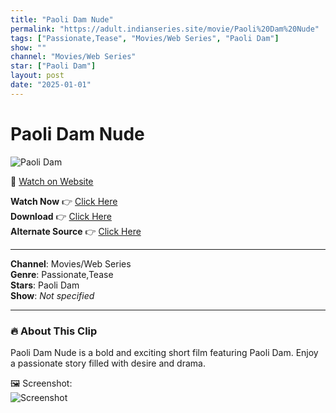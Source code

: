 ```yaml
---
title: "Paoli Dam Nude"
permalink: "https://adult.indianseries.site/movie/Paoli%20Dam%20Nude"
tags: ["Passionate,Tease", "Movies/Web Series", "Paoli Dam"]
show: ""
channel: "Movies/Web Series"
star: ["Paoli Dam"]
layout: post
date: "2025-01-01"
---
```


# Paoli Dam Nude

![Paoli Dam](https://shorts.desisins.com/wp-content/uploads/2023/09/Paoli-Dam-DesiSins.com_.jpg)

🔗 [Watch on Website](https://adult.indianseries.site/movie/Paoli%20Dam%20Nude)

**Watch Now** 👉 [Click Here](https://adult.indianseries.site/movie/Paoli%20Dam%20Nude)  
**Download** 👉 [Click Here](https://adult.indianseries.site/movie/Paoli%20Dam%20Nude)  
**Alternate Source** 👉 [Click Here](https://adult.indianseries.site/movie/Paoli%20Dam%20Nude)

---

**Channel**: Movies/Web Series  
**Genre**: Passionate,Tease  
**Stars**: Paoli Dam  
**Show**: *Not specified*

---

### 🔥 About This Clip

Paoli Dam Nude is a bold and exciting short film featuring Paoli Dam. Enjoy a passionate story filled with desire and drama.
 
🖼️ Screenshot:  
![Screenshot](https://shorts.desisins.com/wp-content/uploads/2023/09/Paoli-Dam-DesiSins.com_.jpg)
